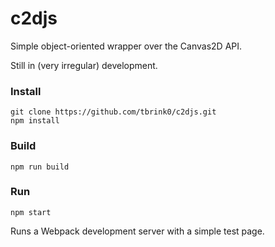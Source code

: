 # c2djs

Simple object-oriented wrapper over the Canvas2D API.

Still in (very irregular) development.

### Install

```
git clone https://github.com/tbrink0/c2djs.git
npm install
```

### Build

```
npm run build
```

### Run

```
npm start
```

Runs a Webpack development server with a simple test page.
